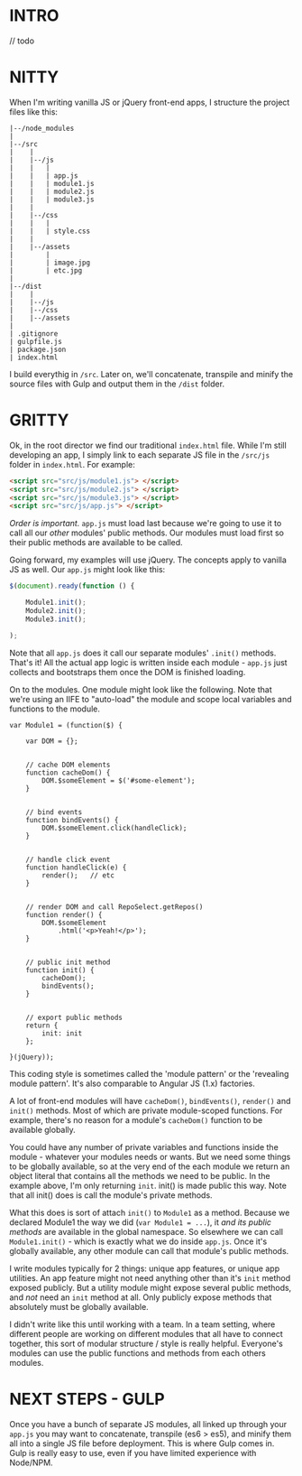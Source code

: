 # INTRO

// todo

# NITTY

When I'm writing vanilla JS or jQuery front-end apps, I structure the project files like this:

```
|--/node_modules
|
|--/src
|    |
|    |--/js
|    |   |
|    |   | app.js
|    |   | module1.js
|    |   | module2.js
|    |   | module3.js
|    |
|    |--/css
|    |   |
|    |   | style.css
|    |
|    |--/assets
|        |
|        | image.jpg
|        | etc.jpg
|
|--/dist
|    |
|    |--/js
|    |--/css
|    |--/assets
|
| .gitignore
| gulpfile.js
| package.json
| index.html
```

I build everythig in `/src`. Later on, we'll concatenate, transpile and minify the source files with Gulp and output them in the `/dist` folder.

# GRITTY
 
Ok, in the root director we find our traditional `index.html` file.  While I'm still developing an app, I simply link to each separate JS file in the `/src/js` folder in `index.html`.  For example:

```html
<script src="src/js/module1.js"> </script>
<script src="src/js/module2.js"> </script>
<script src="src/js/module3.js"> </script>
<script src="src/js/app.js"> </script>
```

*Order is important.* `app.js` must load last because we're going to use it to call all our _other_ modules' public methods.  Our modules must load first so their public methods are available to be called.
 
Going forward, my examples will use jQuery.  The concepts apply to vanilla JS as well.  Our `app.js` might look like this:

```javascript
$(document).ready(function () {

    Module1.init();
    Module2.init();
    Module3.init();

);
```

Note that all `app.js` does it call our separate modules' `.init()` methods.  That's it!  All the actual app logic is written inside each module - `app.js` just collects and bootstraps them once the DOM is finished loading.
 
On to the modules.  One module might look like the following.  Note that we're using an IIFE to "auto-load" the module and scope local variables and functions to the module.

```
var Module1 = (function($) {

    var DOM = {};


    // cache DOM elements
    function cacheDom() {
        DOM.$someElement = $('#some-element');
    }
    

    // bind events
    function bindEvents() {
        DOM.$someElement.click(handleClick);
    }


    // handle click event
    function handleClick(e) {
        render();   // etc
    }
    

    // render DOM and call RepoSelect.getRepos()
    function render() {
        DOM.$someElement
            .html('<p>Yeah!</p>');
    }

	
    // public init method
    function init() {
        cacheDom();
        bindEvents();
    }

    
    // export public methods
    return {
        init: init
    };

}(jQuery));
```

This coding style is sometimes called the 'module pattern' or the 'revealing module pattern'.  It's also comparable to Angular JS (1.x) factories.
 
A lot of front-end modules will have `cacheDom()`, `bindEvents()`, `render()` and `init()` methods.
Most of which are private module-scoped functions.  For example, there's no reason for a module's `cacheDom()` function to be available globally.

You could have any number of private variables and functions inside the module - whatever your modules needs or wants.
But we need some things to be globally available, so at the very end of the each module we return an object literal that contains all the methods we need to be public.  In the example above, I'm only returning `init`.  init() is made public this way.  Note that all init() does is call the module's private methods.

What this does is sort of attach `init()` to `Module1` as a method.  Because we declared Module1 the way we did (`var Module1 = ...`), it _and its public methods_ are available in the global namespace.  So elsewhere we can call `Module1.init()` - which is exactly what we do inside `app.js`.  Once it's globally available, any other module can call that module's public methods.
 
I write modules typically for 2 things: unique app features, or unique app utilities.  An app feature might not need anything other than it's `init` method exposed publicly.  But a utility module might expose several public methods, and _not_ need an `init` method at all.  Only publicly expose methods that absolutely must be globally available.

I didn't write like this until working with a team.  In a team setting, where different people are working on different modules that all have to connect together, this sort of modular structure / style is really helpful.  Everyone's modules can use the public functions and methods from each others modules.

# NEXT STEPS - GULP
 
Once you have a bunch of separate JS modules, all linked up through your `app.js` you may want to concatenate, transpile (es6 > es5), and minify them all into a single JS file before deployment.  This is where Gulp comes in.  Gulp is really easy to use, even if you have limited experience with Node/NPM.
